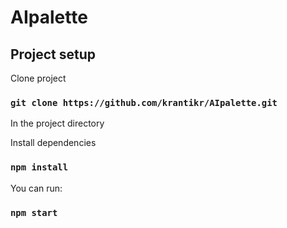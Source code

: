 # AIpalette


## Project setup

Clone project
### `git clone https://github.com/krantikr/AIpalette.git`

In the project directory

Install dependencies
### `npm install`

You can run:
### `npm start`


